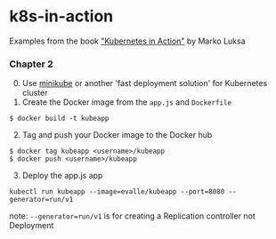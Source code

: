 # k8s-in-action
Examples from the book ["Kubernetes in Action"](https://www.manning.com/books/kubernetes-in-action) by Marko Luksa

### Chapter 2 
0. Use [minikube](https://github.com/kubernetes/minikube) or another 'fast deployment solution' for Kubernetes cluster
1. Create the Docker image from the `app.js` and `Dockerfile`
```
$ docker build -t kubeapp
```
2. Tag and push your Docker image to the Docker hub
```
$ docker tag kubeapp <username>/kubeapp
$ docker push <username>/kubeapp
```
3. Deploy the app.js app 
```
kubectl run kubeapp --image=evalle/kubeapp --port=8080 --generator=run/v1
```
note: `--generator=run/v1` is for creating a Replication controller not Deployment


